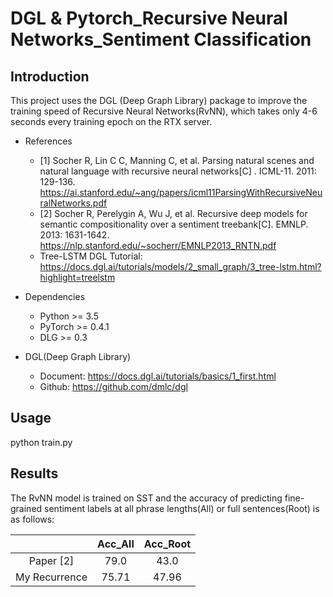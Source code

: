 # DGL & Pytorch_Recursive Neural Networks_Sentiment Classification
## Introduction
This project uses the DGL (Deep Graph Library) package to improve the training speed of Recursive Neural Networks(RvNN), which takes only 4-6 seconds every training epoch on the RTX server.
* References<br>
    
    * [1] Socher R, Lin C C, Manning C, et al. Parsing natural scenes and natural language with recursive neural networks[C] . ICML-11. 2011: 129-136. https://ai.stanford.edu/~ang/papers/icml11ParsingWithRecursiveNeuralNetworks.pdf
    * [2] Socher R, Perelygin A, Wu J, et al. Recursive deep models for semantic compositionality over a sentiment treebank[C]. EMNLP. 2013: 1631-1642. https://nlp.stanford.edu/~socherr/EMNLP2013_RNTN.pdf 
    * Tree-LSTM DGL Tutorial: https://docs.dgl.ai/tutorials/models/2_small_graph/3_tree-lstm.html?highlight=treelstm
* Dependencies<br>
    * Python >= 3.5<br>
    * PyTorch >= 0.4.1<br>
    * DLG >= 0.3<br>
* DGL(Deep Graph Library)<br>
    * Document: https://docs.dgl.ai/tutorials/basics/1_first.html
    * Github: https://github.com/dmlc/dgl
## Usage
python train.py
## Results
The RvNN model is trained on SST and the accuracy of predicting
fine-grained sentiment labels at all phrase lengths(All) or
full sentences(Root) is as follows:<br>

|               |  Acc_All  |  Acc_Root |     
| :-----------: | :-------: | :-------: |
|   Paper [2]   |   79.0    |   43.0    |
| My Recurrence |   75.71   |   47.96   |

